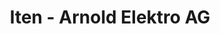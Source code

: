 ---
title: "Iten - Arnold Elektro AG"
url: /unteraegeri/iten-arnold-elektro-ag/
shop: Elektronik
---